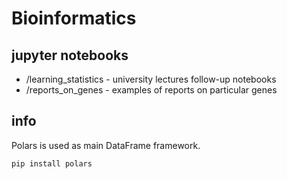 # Bioinformatics

## jupyter notebooks

- /learning_statistics - university lectures follow-up notebooks
- /reports_on_genes - examples of reports on particular genes

## info

Polars is used as main DataFrame framework.

 ```python
pip install polars
 ```

